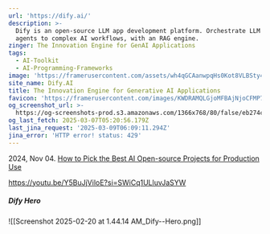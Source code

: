 ```yaml
---
url: 'https://dify.ai/'
description: >-
  Dify is an open-source LLM app development platform. Orchestrate LLM apps from
  agents to complex AI workflows, with an RAG engine.
zinger: The Innovation Engine for GenAI Applications
tags:
  - AI-Toolkit
  - AI-Programming-Frameworks
image: 'https://framerusercontent.com/assets/wh4qGCAanwpqHs0Kot8VLBSty4.png'
site_name: Dify.AI
title: The Innovation Engine for Generative AI Applications
favicon: 'https://framerusercontent.com/images/KWDRAMQLGjoMFBAjNjoCFMP7XI.png'
og_screenshot_url: >-
  https://og-screenshots-prod.s3.amazonaws.com/1366x768/80/false/eb274cb892747ac14f78de65eeac7dc2009c4cd83c0ba16e2dc7ca292f8e6490.jpeg
og_last_fetch: 2025-03-07T05:20:56.179Z
last_jina_request: '2025-03-09T06:09:11.294Z'
jina_error: 'HTTP error! status: 429'
---
```

2024, Nov 04. [How to Pick the Best AI Open-source Projects for Production Use](https://youtu.be/wVXojxS_hak?si=VRBRN-O_QjGR0rcA)

https://youtu.be/Y5BuJjViloE?si=SWiCq1ULluvJaSYW

##### Dify Hero
![[Screenshot 2025-02-20 at 1.44.14 AM_Dify--Hero.png]]
